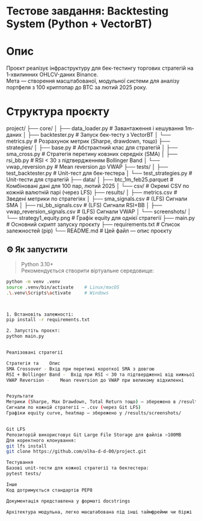 # Тестове завдання: Backtesting System (Python + VectorBT)

# Опис

Проєкт реалізує інфраструктуру для бек-тестингу торгових стратегій на 1-хвилинних OHLCV-даних Binance.  
Мета — створення масштабованої, модульної системи для аналізу портфеля з 100 криптопар до BTC за лютий 2025 року.

# Структура проєкту
project/
├── core/
│   ├── data_loader.py          # Завантаження і кешування 1m-даних
│   ├── backtester.py           # Запуск бек-тесту з VectorBT
│   └── metrics.py              # Розрахунок метрик (Sharpe, drawdown, тощо)
├── strategies/
│   ├── base.py                 # Абстрактний клас для стратегій
│   ├── sma_cross.py            # Стратегія перетину ковзних середніх (SMA)
│   ├── rsi_bb.py               # RSI < 30 з підтвердженням Bollinger Band
│   └── vwap_reversion.py       # Mean reversion до VWAP
├── tests/
│   ├── test_backtester.py      # Unit-тест для бек-тестера
│   └── test_strategies.py      # Unit-тести для стратегій
├── data/
│   ├── btc_1m_feb25.parquet    # Комбіновані дані для 100 пар, лютий 2025
│   └── csv/                    # Окремі CSV по кожній валютній парі (через LFS)
├── results/
│   ├── metrics.csv             # Зведені метрики по стратегіях
│   ├── sma_signals.csv         # (LFS) Сигнали SMA
│   ├── rsi_bb_signals.csv      # (LFS) Сигнали RSI+BB
│   ├── vwap_reversion_signals.csv # (LFS) Сигнали VWAP
│   └── screenshots/
│       └── strategy1_equity.png   # Графік equity для однієї стратегії
├── main.py                     # Основний скрипт запуску проєкту
├── requirements.txt            # Список залежностей (pip)
└── README.md                   # Цей файл — опис проєкту



## ⚙️ Як запустити

> Python 3.10+  
> Рекомендується створити віртуальне середовище:

```bash
python -m venv .venv
source .venv/bin/activate    # Linux/macOS
.\.venv\Scripts\activate     # Windows



1. Встановіть залежності:
pip install -r requirements.txt

2. Запустіть проєкт:
python main.py


Реалізовані стратегії

Стратегія та	Опис
SMA Crossover -	Вхід при перетині короткої SMA з довгою
RSI + Bollinger Band -	Вхід при RSI < 30 та підтвердженні від нижньої межі BB
VWAP Reversion -	Mean reversion до VWAP при великому відхиленні


Результати
Метрики (Sharpe, Max Drawdown, Total Return тощо) — збережено в /results/metrics/
Сигнали по кожній стратегії — .csv (через Git LFS)
Графіки equity curve, heatmap — збережено у /results/screenshots/


Git LFS
Репозиторій використовує Git Large File Storage для файлів >100MB
Для коректного клонування:
git lfs install
git clone https://github.com/olha-d-d-00/project.git

Тестування
Базові unit-тести для кожної стратегії та бектестера:
pytest tests/

Інше
Код дотримується стандартів PEP8

Документація представлена у форматі docstrings

Архітектура модульна, легко масштабована під інші таймфрейми чи біржі






